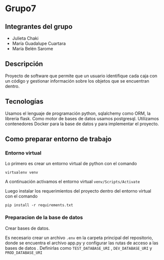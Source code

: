 # Grupo7

## Integrantes del grupo 
- Julieta Chaki
- María Guadalupe Cuartara 
- María Belén Sarome

## Descripción
Proyecto de software que permite que un usuario identifique cada caja con un código y gestionar información sobre los objetos que se encuentran dentro.

## Tecnologías
Usamos el lenguaje de programación python, sqlalchemy como ORM, la libreria flask.
Como motor de bases de datos usamos postgresql.
Utilizamos contenedores Docker para la base de datos y para implementar el proyecto.

## Como preparar entorno de trabajo

### Entorno virtual

Lo primero es crear un entorno virtual de python con el comando

`virtualenv venv`

A continuación activamos el entorno virtual
`venv/Scripts/Activate`

Luego instalar los requerimientos del proyecto dentro del entorno virtual con el comando

`pip install -r requirements.txt`

### Preparacion de la base de datos
Crear bases de datos.

Es necesario crear un archivo `.env` en la carpeta principal del repositorio, donde se encuentra el archivo app.py y configurar las rutas de acceso a las bases de datos . Definirlas como `TEST_DATABASE_URI` , `DEV_DATABASE_URI`  y `PROD_DATABASE_URI`
